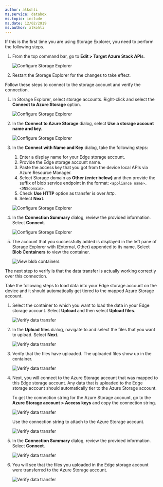 ```yaml
---
author: alkohli
ms.service: databox  
ms.topic: include
ms.date: 12/02/2019
ms.author: alkohli
---
```


If this is the first time you are using Storage Explorer, you need to perform the following steps.

1. From the top command bar, go to **Edit > Target Azure Stack APIs**.

    ![Configure Storage Explorer](media/azure-stack-edge-gateway-verify-connection-storage-explorer/connect-with-storage-explorer-1.png)

2. Restart the Storage Explorer for the changes to take effect.


Follow these steps to connect to the storage account and verify the connection.

1. In Storage Explorer, select storage accounts. Right-click and select the **Connect to Azure Storage** option. 

    ![Configure Storage Explorer](media/azure-stack-edge-gateway-verify-connection-storage-explorer/connect-with-storage-explorer-2.png)

2. In the **Connect to Azure Storage** dialog, select **Use a storage account name and key**.

    ![Configure Storage Explorer](media/azure-stack-edge-gateway-verify-connection-storage-explorer/connect-with-storage-explorer-3.png)

2. In the **Connect with Name and Key** dialog, take the following steps:

    1. Enter a display name for your Edge storage account. 
    2. Provide the Edge storage account name.
    3. Paste the access key that you got from the device local APIs via Azure Resource Manager.
    4. Select Storage domain as **Other (enter below)** and then provide the suffix of blob service endpoint in the format: `<appliance name>.<DNSdomain>`. 
    5. Check **Use HTTP** option as transfer is over *http*. 
    6. Select **Next**.

    ![Configure Storage Explorer](media/azure-stack-edge-gateway-verify-connection-storage-explorer/connect-with-storage-explorer-4.png)    

3. In the **Connection Summary** dialog, review the provided information. Select **Connect**.

    ![Configure Storage Explorer](media/azure-stack-edge-gateway-verify-connection-storage-explorer/connect-with-storage-explorer-5.png)

4. The account that you successfully added is displayed in the left pane of Storage Explorer with (External, Other) appended to its name. Select **Blob Containers** to view the container.

    ![View blob containers](media/azure-stack-edge-gateway-verify-connection-storage-explorer/connect-with-storage-explorer-6.png)

The next step to verify is that the data transfer is actually working correctly over this connection.

Take the following steps to load data into your Edge storage account on the device and it should automatically get tiered to the mapped Azure Storage account.

1. Select the container to which you want to load the data in your Edge storage account. Select **Upload** and then select **Upload files**.

    ![Verify data transfer](media/azure-stack-edge-gateway-verify-connection-storage-explorer/verify-data-transfer-1.png)

2. In the **Upload files** dialog, navigate to and select the files that you want to upload. Select **Next**.

    ![Verify data transfer](media/azure-stack-edge-gateway-verify-connection-storage-explorer/verify-data-transfer-2.png)

3. Verify that the files have uploaded. The uploaded files show up in the container.

    ![Verify data transfer](media/azure-stack-edge-gateway-verify-connection-storage-explorer/verify-data-transfer-3.png)

4. Next, you will connect to the Azure Storage account that was mapped to this Edge storage account. Any data that is uploaded to the Edge storage account should automatically tier to the Azure Storage account. 
    
    To get the connection string for the Azure Storage account, go to the **Azure Storage account > Access keys** and copy the connection string.

    ![Verify data transfer](media/azure-stack-edge-gateway-verify-connection-storage-explorer/verify-data-transfer-5.png)

    Use the connection string to attach to the Azure Storage account.  

    ![Verify data transfer](media/azure-stack-edge-gateway-verify-connection-storage-explorer/verify-data-transfer-4.png)


5. In the **Connection Summary** dialog, review the provided information. Select **Connect**.

    ![Verify data transfer](media/azure-stack-edge-gateway-verify-connection-storage-explorer/verify-data-transfer-6.png)

6. You will see that the files you uploaded in the Edge storage account were transferred to the Azure Storage account.

    ![Verify data transfer](media/azure-stack-edge-gateway-verify-connection-storage-explorer/verify-data-transfer-7.png)